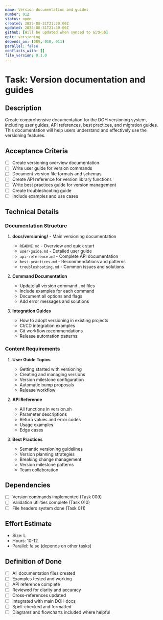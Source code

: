 ```yaml
---
name: Version documentation and guides
number: 012
status: open
created: 2025-08-31T21:30:00Z
updated: 2025-08-31T21:30:00Z
github: [Will be updated when synced to GitHub]
epic: versioning
depends_on: [009, 010, 011]
parallel: false
conflicts_with: []
file_version: 0.1.0
---
```


# Task: Version documentation and guides

## Description
Create comprehensive documentation for the DOH versioning system, including user guides, API references, best practices, and migration guides. This documentation will help users understand and effectively use the versioning features.

## Acceptance Criteria
- [ ] Create versioning overview documentation
- [ ] Write user guide for version commands
- [ ] Document version file formats and schemas
- [ ] Create API reference for version library functions
- [ ] Write best practices guide for version management
- [ ] Create troubleshooting guide
- [ ] Include examples and use cases

## Technical Details
### Documentation Structure
1. **docs/versioning/** - Main versioning documentation
   - `README.md` - Overview and quick start
   - `user-guide.md` - Detailed user guide
   - `api-reference.md` - Complete API documentation
   - `best-practices.md` - Recommendations and patterns
   - `troubleshooting.md` - Common issues and solutions

2. **Command Documentation**
   - Update all version command `.md` files
   - Include examples for each command
   - Document all options and flags
   - Add error messages and solutions

3. **Integration Guides**
   - How to adopt versioning in existing projects
   - CI/CD integration examples
   - Git workflow recommendations
   - Release automation patterns

### Content Requirements
1. **User Guide Topics**
   - Getting started with versioning
   - Creating and managing versions
   - Version milestone configuration
   - Automatic bump proposals
   - Release workflow

2. **API Reference**
   - All functions in version.sh
   - Parameter descriptions
   - Return values and error codes
   - Usage examples
   - Edge cases

3. **Best Practices**
   - Semantic versioning guidelines
   - Version planning strategies
   - Breaking change management
   - Version milestone patterns
   - Team collaboration

## Dependencies
- [ ] Version commands implemented (Task 009)
- [ ] Validation utilities complete (Task 010)
- [ ] File headers system done (Task 011)

## Effort Estimate
- Size: L
- Hours: 10-12
- Parallel: false (depends on other tasks)

## Definition of Done
- [ ] All documentation files created
- [ ] Examples tested and working
- [ ] API reference complete
- [ ] Reviewed for clarity and accuracy
- [ ] Cross-references updated
- [ ] Integrated with main DOH docs
- [ ] Spell-checked and formatted
- [ ] Diagrams and flowcharts included where helpful